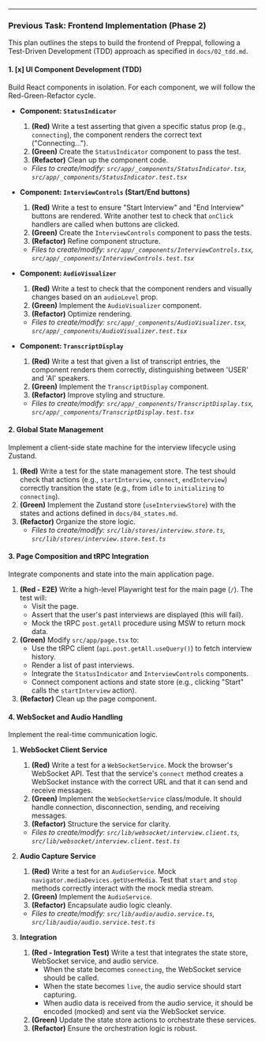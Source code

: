 ---

### Previous Task: Frontend Implementation (Phase 2)

This plan outlines the steps to build the frontend of Preppal, following a Test-Driven Development (TDD) approach as specified in `docs/02_tdd.md`.

#### 1. [x] UI Component Development (TDD)

Build React components in isolation. For each component, we will follow the Red-Green-Refactor cycle.

- **Component: `StatusIndicator`**
  1.  **(Red)** Write a test asserting that given a specific status prop (e.g., `connecting`), the component renders the correct text ("Connecting...").
  2.  **(Green)** Create the `StatusIndicator` component to pass the test.
  3.  **(Refactor)** Clean up the component code.
  - _Files to create/modify: `src/app/_components/StatusIndicator.tsx`, `src/app/_components/StatusIndicator.test.tsx`_

- **Component: `InterviewControls` (Start/End buttons)**
  1.  **(Red)** Write a test to ensure "Start Interview" and "End Interview" buttons are rendered. Write another test to check that `onClick` handlers are called when buttons are clicked.
  2.  **(Green)** Create the `InterviewControls` component to pass the tests.
  3.  **(Refactor)** Refine component structure.
  - _Files to create/modify: `src/app/_components/InterviewControls.tsx`, `src/app/_components/InterviewControls.test.tsx`_

- **Component: `AudioVisualizer`**
  1.  **(Red)** Write a test to check that the component renders and visually changes based on an `audioLevel` prop.
  2.  **(Green)** Implement the `AudioVisualizer` component.
  3.  **(Refactor)** Optimize rendering.
  - _Files to create/modify: `src/app/_components/AudioVisualizer.tsx`, `src/app/_components/AudioVisualizer.test.tsx`_

- **Component: `TranscriptDisplay`**
  1.  **(Red)** Write a test that given a list of transcript entries, the component renders them correctly, distinguishing between 'USER' and 'AI' speakers.
  2.  **(Green)** Implement the `TranscriptDisplay` component.
  3.  **(Refactor)** Improve styling and structure.
  - _Files to create/modify: `src/app/_components/TranscriptDisplay.tsx`, `src/app/_components/TranscriptDisplay.test.tsx`_

#### 2. Global State Management

Implement a client-side state machine for the interview lifecycle using Zustand.

1.  **(Red)** Write a test for the state management store. The test should check that actions (e.g., `startInterview`, `connect`, `endInterview`) correctly transition the state (e.g., from `idle` to `initializing` to `connecting`).
2.  **(Green)** Implement the Zustand store (`useInterviewStore`) with the states and actions defined in `docs/04_states.md`.
3.  **(Refactor)** Organize the store logic.
    - _Files to create/modify: `src/lib/stores/interview.store.ts`, `src/lib/stores/interview.store.test.ts`_

#### 3. Page Composition and tRPC Integration

Integrate components and state into the main application page.

1.  **(Red - E2E)** Write a high-level Playwright test for the main page (`/`). The test will:
    - Visit the page.
    - Assert that the user's past interviews are displayed (this will fail).
    - Mock the tRPC `post.getAll` procedure using MSW to return mock data.
2.  **(Green)** Modify `src/app/page.tsx` to:
    - Use the tRPC client (`api.post.getAll.useQuery()`) to fetch interview history.
    - Render a list of past interviews.
    - Integrate the `StatusIndicator` and `InterviewControls` components.
    - Connect component actions and state store (e.g., clicking "Start" calls the `startInterview` action).
3.  **(Refactor)** Clean up the page component.

#### 4. WebSocket and Audio Handling

Implement the real-time communication logic.

1.  **WebSocket Client Service**
    1.  **(Red)** Write a test for a `WebSocketService`. Mock the browser's WebSocket API. Test that the service's `connect` method creates a WebSocket instance with the correct URL and that it can send and receive messages.
    2.  **(Green)** Implement the `WebSocketService` class/module. It should handle connection, disconnection, sending, and receiving messages.
    3.  **(Refactor)** Structure the service for clarity.
    - _Files to create/modify: `src/lib/websocket/interview.client.ts`, `src/lib/websocket/interview.client.test.ts`_

2.  **Audio Capture Service**
    1.  **(Red)** Write a test for an `AudioService`. Mock `navigator.mediaDevices.getUserMedia`. Test that `start` and `stop` methods correctly interact with the mock media stream.
    2.  **(Green)** Implement the `AudioService`.
    3.  **(Refactor)** Encapsulate audio logic cleanly.
    - _Files to create/modify: `src/lib/audio/audio.service.ts`, `src/lib/audio/audio.service.test.ts`_

3.  **Integration**
    1.  **(Red - Integration Test)** Write a test that integrates the state store, WebSocket service, and audio service.
        - When the state becomes `connecting`, the WebSocket service should be called.
        - When the state becomes `live`, the audio service should start capturing.
        - When audio data is received from the audio service, it should be encoded (mocked) and sent via the WebSocket service.
    2.  **(Green)** Update the state store actions to orchestrate these services.
    3.  **(Refactor)** Ensure the orchestration logic is robust.

